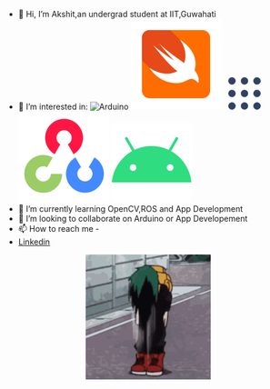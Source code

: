 - 👋 Hi, I’m Akshit,an undergrad student at IIT,Guwahati
- 👀 I’m interested in:
  ![Arduino](https://github.com/vinceliuice/Fluent-icon-theme/blob/6064a3a2085ed588c1b3171c0ec551107ada9fb2/src/scalable/apps/arduino.svg "Arduino")
  ![Swift](src/icons8-swift-80.svg "Swift UI tools")
  &nbsp; ![ROS](src/1200px-Robot_Operating_System_logo.svg.png "ROS")
  ![OpenCV](src/icons8-opencv-80.svg "OpenCV")
  ![Android App Development](src/icons8-android-os-70.svg "Android App Development")
- 🌱 I’m currently learning OpenCV,ROS and App Development
- 💞️ I’m looking to collaborate on Arduino or App Developement
- 📫 How to reach me - 
- [Linkedin](https://www.linkedin.com/in/akshit-shishodia-631aab23a/)
<!---- [Instagram](https://www.instagram.com/_akshit_613)
--->

<p align="center">
  <img src="src/deku-bnha.gif" />
</p>

<!---
Akshit0601/Akshit0601 is a ✨ special ✨ repository because its `README.md` (this file) appears on your GitHub profile.
You can click the Preview link to take a look at your changes.ROS,OpenCV,Arduino,App Development
--->
